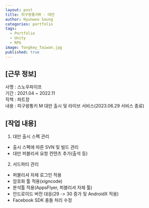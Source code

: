 ```yaml
---
layout: post
title: 피구왕통키M - 대만
author: Hyunwoo Soung
categories: portfolio
tags:
  - Portfolio
  - Unity
  - RPG
image: Tongkey_Taiwan.jpg
published: true
---
```

## [근무 정보]
사명 : 스노우파이프  
기간 : 2021.04 ~ 2022.11  
직책 : 파트장  
내용 : 피구왕통키 M 대만 출시 및 라이브 서비스(2023.06.29 서비스 종료)  
  
## [작업 내용]
1. 대만 출시 스펙 관리
- 출시 스펙에 따른 SVN 및 빌드 관리
- 대만 퍼블리셔 요청 컨텐츠 추가(출석 등)

2. 서드파티 관리
- 퍼블리셔 자체 로그인 적용
- 암호화 툴 적용(xigncode)
- 분석툴 적용(AppsFlyer, 퍼블리셔 자체 툴)
- 안드로이드 버전 대응(29 -> 30 증가 및 AndroidX 적용)
- Facebook SDK 충돌 처리 수정
